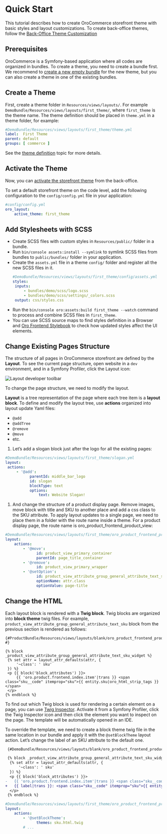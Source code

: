 <a id="dev-doc-frontend-layouts-quick-start"></a>

# Quick Start

This tutorial describes how to create OroCommerce storefront theme with basic styles and layout customizations.
To create back-office themes, follow the [Back-Office Theme Customization](../back-office/index.md#dev-doc-frontend-back-office-theming)

## Prerequisites

OroCommerce is a Symfony-based application where all codes are organized in bundles.
To create a theme, you need to create a bundle first. We recommend to [create a new empty bundle](../../backend/extension/create-bundle.md#how-to-create-new-bundle) for the new theme,
but you can also create a theme in one of the existing bundles.

## Create a Theme

First, create a theme folder in `Resources/views/layouts/`. For example `DemoBundle/Resources/views/layouts/first_theme/`, where `first_theme` is the theme name.
The theme definition should be placed in `theme.yml` in a theme folder, for example:

```yaml
#DemoBundle/Resources/views/layouts/first_theme/theme.yml
label:  First Theme
parent: default
groups: [ commerce ]
```

See the [theme definition](theming.md#dev-doc-frontend-layouts-theming-definition) topic for more details.

## Activate the Theme

Now, you can [activate the storefront theme](../../user/back-office/system/configuration/commerce/design/theme-global.md#configuration-commerce-design-theme) from the back-office.

To set a default storefront theme on the code level, add the following
configuration to the `config/config.yml` file in your application:

```yaml
#config/config.yml
oro_layout:
    active_theme: first_theme
```

## Add Stylesheets with SCSS

* Create SCSS files with custom styles in `Resources/public/` folder in a bundle.
* Run `bin/console assets:install --symlink` to symlink SCSS files from bundles to `public/bundles/` folder in your application.
* Create the `assets.yml` file in a theme `config/` folder and register all the new SCSS files in it.
  ```yaml
  #DemoBundle/Resources/views/layouts/first_theme/config/assets.yml
  styles:
   inputs:
       - bundles/demo/scss/logo.scss
       - bundles/demo/scss/settings/_colors.scss
   output: css/styles.css
  ```
* Run the `bin/console oro:assets:build first_theme --watch` command to process and combine SCSS files in  `first_theme`.
* You can use SCSS source maps to find styles definition in a Browser and [Oro Frontend Stylebook](css/frontend-stylebook.md#dev-doc-frontend-css-frontend-stylebook) to check how updated styles affect the UI elements.

## Change Existing Pages Structure

The structure of all pages in OroCommerce storefront are defined by the **Layout**.
To see the current page structure, open website in a `dev` environment, and in a Symfony Profiler, click the Layout icon:

![Layout developer toolbar](img/frontend/developer_toolbar_layout_icon.png)

To change the page structure, we need to modify the layout.

**Layout** is a tree representation of the page where each tree item is a **layout block**.
To define and modify the layout tree, use **actions** organized into layout update Yaml files:

* `@add`
* `@addTree`
* `@remove`
* `@move`
* etc.

1. Let’s add a slogan block just after the logo for all the existing pages:

```yaml
#DemoBundle/Resources/views/layouts/first_theme/slogan.yml
layout:
 actions:
     - '@add':
           parentId: middle_bar_logo
           id: slogan
           blockType: text
           options:
               text: Website Slogan!
```

1. And change the structure of a product display page. Remove images, move block with title and SKU to another place and add a css class to the SKU attribute. To apply layout updates to a single page, we need to place them in a folder with the route name inside a theme. For a product display page, the route name is oro_product_frontend_product_view:

```yaml
#DemoBundle/Resources/views/layouts/first_theme/oro_product_frontend_product_view/product.yml
layout:
    actions:
        - '@move':
              id: product_view_primary_container
              parentId: page_title_container
        - '@remove':
              id: product_view_primary_wrapper
        - '@setOption':
              id: product_view_attribute_group_general_attribute_text_sku
              optionName: attr.class
              optionValue: page-title
```

## Change the HTML

Each layout block is rendered with a **Twig block**. Twig blocks are organized into **block theme** twig files.
For example, `product_view_attribute_group_general_attribute_text_sku` block from the previous section is rendered as follows:

```twig
{#ProductBundle/Resources/views/layouts/blank/oro_product_frontend_product_view/layout.html.twig #}

{% block _product_view_attribute_group_general_attribute_text_sku_widget %}
 {% set attr = layout_attr_defaults(attr, {
     '~class': ' sku'
 }) %}
 <p {{ block('block_attributes') }}>
     {{ 'oro.product.frontend.index.item'|trans }} <span class="sku__code" itemprop="sku">{{ entity.sku|oro_html_strip_tags }}</span>
 </p>
{% endblock %}
```

To find out which Twig block is used for rendering a certain element on a page, you can use <a href="https://github.com/oroinc/twig-inspector/blob/master/Bundle/Resources/doc/usage.md" target="_blank">Twig Inspector</a>. Activate it from a Symfony Profiler, click the Twig Inspector icon and then click the element you want to inspect on the page. The template will be automatically opened in an IDE.

To override the template, we need to create a block theme twig file in the same location in our bundle and apply it with the `@setBlockTheme` layout action. Let’s change the label of an SKU attribute to the default one.

```diff
 {#DemoBundle/Resources/views/layouts/blank/oro_product_frontend_product_view/sku.html.twig #}

 {% block _product_view_attribute_group_general_attribute_text_sku_widget %}
  {% set attr = layout_attr_defaults(attr, {
      '~class': ' sku'
  }) %}
  <p {{ block('block_attributes') }}>
-   {{ 'oro.product.frontend.index.item'|trans }} <span class="sku__code" itemprop="sku">{{ entity.sku|oro_html_strip_tags }}</span>
+   {{ label|trans }}: <span class="sku__code" itemprop="sku">{{ entity.sku|oro_html_strip_tags }}</span>
  </p>
 {% endblock %}
```

```yaml
#DemoBundle/Resources/views/layouts/first_theme/oro_product_frontend_product_view/product.yml
layout:
    actions:
        - '@setBlockTheme':
              themes: sku.html.twig
        # ...
```

<!-- Frontend -->
